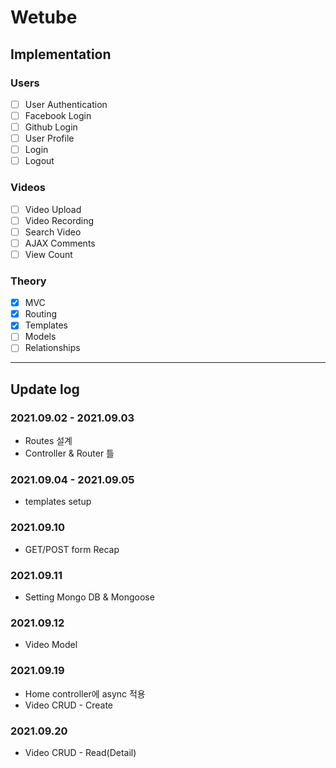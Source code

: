# Wetube

## Implementation

### Users
* [ ] User Authentication
* [ ] Facebook Login
* [ ] Github Login
* [ ] User Profile
* [ ] Login
* [ ] Logout

### Videos
* [ ] Video Upload
* [ ] Video Recording
* [ ] Search Video
* [ ] AJAX Comments
* [ ] View Count

### Theory
* [X] MVC
* [X] Routing
* [X] Templates
* [ ] Models
* [ ] Relationships

---

## Update log

### 2021.09.02 - 2021.09.03
- Routes 설계
- Controller & Router 틀

### 2021.09.04 - 2021.09.05
- templates setup

### 2021.09.10
- GET/POST form Recap

### 2021.09.11
- Setting Mongo DB & Mongoose

### 2021.09.12
- Video Model

### 2021.09.19
- Home controller에 async 적용
- Video CRUD - Create

### 2021.09.20
- Video CRUD - Read(Detail)